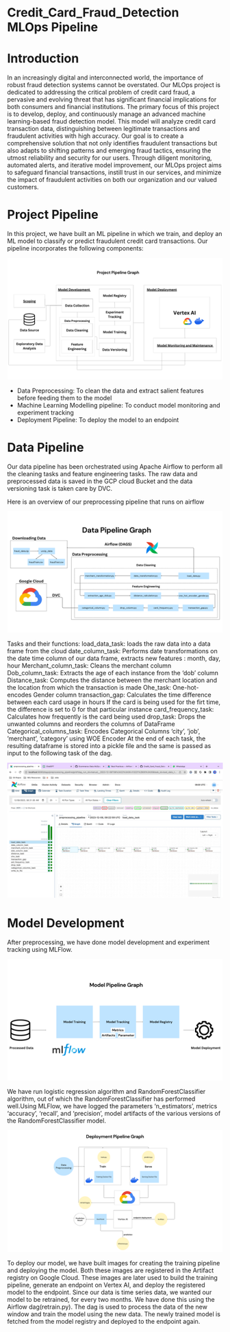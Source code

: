 # Credit_Card_Fraud_Detection MLOps Pipeline

#  Introduction
In an increasingly digital and interconnected world, the importance of robust fraud detection systems cannot be overstated. Our MLOps project is dedicated to addressing the critical problem of credit card fraud, a pervasive and evolving threat that has significant financial implications for both consumers and financial institutions. The primary focus of this project is to develop, deploy, and continuously manage an advanced machine learning-based fraud detection model. This model will analyze credit card transaction data, distinguishing between legitimate transactions and fraudulent activities with high accuracy. Our goal is to create a comprehensive solution that not only identifies fraudulent transactions but also adapts to shifting patterns and emerging fraud tactics, ensuring the utmost reliability and security for our users. Through diligent monitoring, automated alerts, and iterative model improvement, our MLOps project aims to safeguard financial transactions, instill trust in our services, and minimize the impact of fraudulent activities on both our organization and our valued customers. 

# Project Pipeline
In this project, we have built an ML pipeline in which we train, and deploy an ML model to classify or predict fraudulent credit card transactions. Our pipeline incorporates the following components:

![project steps](https://github.com/HiAditHere/Credit_Card_Fraud_Detection/blob/main/images/Project%20Pipeline%20Graph.png)


  - Data Preprocessing: To clean the data and extract salient features before feeding them to the model
  - Machine Learning Modelling pipeline: To conduct model monitoring and experiment tracking
  - Deployment Pipeline: To deploy the model to an endpoint

# Data Pipeline
Our data pipeline has been orchestrated using Apache Airflow to perform all the cleaning tasks and feature engineering tasks. The raw data and preprocessed data is saved in the GCP cloud Bucket and the data versioning task is taken care by DVC.

Here is an overview of our preprocessing pipeline that runs on airflow

![project steps](https://github.com/HiAditHere/Credit_Card_Fraud_Detection/blob/main/images/Data%20Pipeline%20Graph.png)

Tasks and their functions:
load_data_task:  loads the raw data into a data frame from the cloud 
date_column_task: Performs date transformations on the date time column of our data      frame, extracts new features : month, day, hour
Merchant_column_task: Cleans the merchant column 
Dob_column_task: Extracts the age of each instance from the ‘dob’ column
Distance_task: Computes the distance between the merchant location and the location from which the transaction is made
Ohe_task: One-hot-encodes Gender column
transaction_gap: Calculates the time difference between each card usage in hours
If the card is being used for the firt time, the difference is set to 0 for    that particular   instance
card_frequency_task: Calculates how frequently is the card being used
drop_task: Drops the unwanted columns and reorders the columns of DataFrame
Categorical_columns_task: Encodes Categorical Columns ‘city’, ’job’, ’merchant’, ’category’  using WOE Encoder 
At the end of each task, the resulting dataframe is stored into a pickle file and the same is passed as input to the following task of the dag.

![project steps](https://github.com/HiAditHere/Credit_Card_Fraud_Detection/blob/main/images/dag_image.jpeg)


# Model Development
After preprocessing, we have done model development and experiment tracking using MLFlow. 

![project steps](https://github.com/HiAditHere/Credit_Card_Fraud_Detection/blob/main/images/Model%20Pipeline%20Graph.png)

We have run logistic regression algorithm and RandomForestClassifier algorithm, out of which the RandomForestClassifier has performed well.Using MLFlow, we have logged the parameters ‘n_estimators’, metrics  ‘accuracy’, ‘recall’, and ‘precision’, model artifacts of the various versions of the RandomForestClassifier model. 

![project steps](https://github.com/HiAditHere/Credit_Card_Fraud_Detection/blob/main/images/Deployment%20Pipeline%20Graph.png)


To deploy our model, we have built images for creating the training pipeline and deploying the model. Both these images are registered in the Artifact registry on Google Cloud. These images are later used to build the training pipeline, generate an endpoint on Vertex AI, and deploy the registered model to the endpoint.
Since our data is time series data, we wanted our model to be retrained, for every two months. We have done this using the Airflow dag(retrain.py). The dag is used to process the data of the new window and train the model using the new data. The newly trained model is fetched from the model registry and deployed to the endpoint again.












